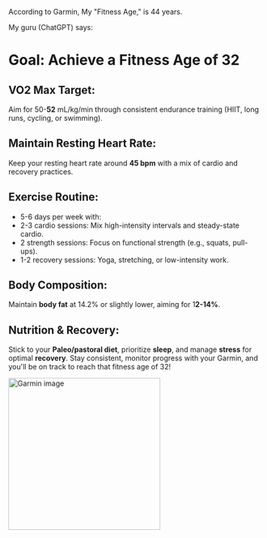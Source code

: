 According to Garmin, My "Fitness Age," is 44 years.

My guru (ChatGPT) says:
# Goal: Achieve a Fitness Age of 32

## VO2 Max Target:

Aim for 50-**52** mL/kg/min through consistent endurance training (HIIT, long runs, cycling, or swimming).

## Maintain Resting Heart Rate:

Keep your resting heart rate around **45 bpm** with a mix of cardio and recovery practices.

## Exercise Routine:

- 5-6 days per week with:
- 2-3 cardio sessions: Mix high-intensity intervals and steady-state cardio.
- 2 strength sessions: Focus on functional strength (e.g., squats, pull-ups).
- 1-2 recovery sessions: Yoga, stretching, or low-intensity work.

## Body Composition:

Maintain **body fat** at 14.2% or slightly lower, aiming for 1**2-14%**.

## Nutrition & Recovery:

Stick to your **Paleo/pastoral diet**, prioritize **sleep**, and manage **stress** for optimal **recovery**.
Stay consistent, monitor progress with your Garmin, and you'll be on track to reach that fitness age of 32!

<img 
src="https://ukidlucas.github.io/images/fitness_age_44.png" 
alt="Garmin image" 
width="300" />




